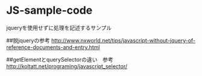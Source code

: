 # JS-sample-code
jqueryを使用せずに処理を記述するサンプル

##脱jqueryの参考
http://www.nxworld.net/tips/javascript-without-jquery-of-reference-documents-and-entry.html


##getElementとquerySelectorの違い　参考
http://koltatt.net/programing/javascript_selector/
